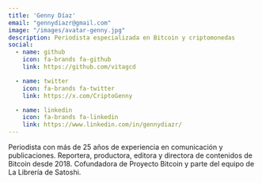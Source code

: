 ```yaml
---
title: 'Genny Díaz'
email: "gennydiazr@gmail.com"
image: "/images/avatar-genny.jpg"
description: Periodista especializada en Bitcoin y criptomonedas
social:
  - name: github
    icon: fa-brands fa-github
    link: https://github.com/vitagcd

  - name: twitter
    icon: fa-brands fa-twitter
    link: https://x.com/CriptoGenny

  - name: linkedin
    icon: fa-brands fa-linkedin
    link: https://www.linkedin.com/in/gennydiazr/
---
```


Periodista con más de 25 años de experiencia en comunicación y publicaciones. Reportera, productora, editora y directora de contenidos de Bitcoin desde 2018. Cofundadora de Proyecto Bitcoin y parte del equipo de La Librería de Satoshi.
